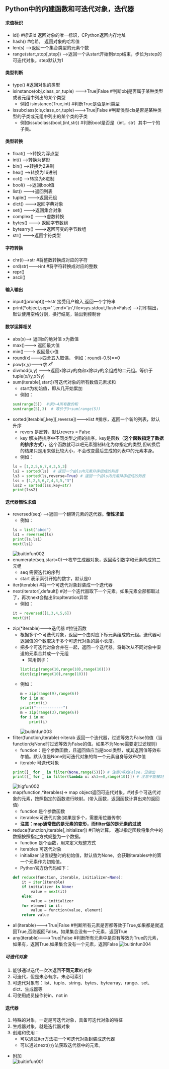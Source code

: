 ## Python中的内建函数和可迭代对象，迭代器
#### 求值标识
* id() #标识id 返回对象的唯一标识，CPython返回内存地址
* hash() #哈希， 返回对象的哈希值
* len(s) -->返回一个集合类型的元素个数
* range(start,stop[,step]) -->返回一个从start开始到stop结束，步长为step的可迭代对象。step默认为1
#### 类型判断
* type() #返回对象的类型
* isinstance(obj,class_or_tuple) --->True|False #判断obj是否属于某种类型或者元组中列出的某个类型
    * 例如 isinstance(True,int) #判断True是否是int类型
* issubclass(cls,class_or_tuple)--->True|False #判断类型cls是否是某种类型的子类或元组中列出的某个类的子类
    * 例如issubclass(bool,(int,str)) #判断bool是否是（int，str）其中一个的子类。
#### 类型转换 
* float()   -->转换为浮点型
* int()     -->转换为整形
* bin()     -->转换为2进制
* hex()     -->转换为16进制
* oct()     -->转换为8进制
* bool()    -->返回bool值
* list()    --->返回列表
* tuple()   --->返回元组
* dict()    --->返回字典对象
* set()     --->返回集合对象
* complex() --->虚数转换
* bytes()   ---> 返回字节数组
* bytearry() --->返回可变的字节数组
* str()     --->返回字符类型
#### 字符转换
* chr(i)-->str #将整数转换成对应的字符
* ord(str)--->int #将字符转换成对应的整数
* repr()
* ascii()
#### 输入输出
* input([prompt])-->str 接受用户输入,返回一个字符串
* print(*object,sep=' ',end='\n',file=sys.stdout,flush=False) -->打印输出，默认使用空格分割，换行结尾，输出到控制台  
#### 数学运算相关
* abs(x)--> 返回x的绝对值 x为数值
* max()---> 返回最大值
* min()---> 返回最小值
* round(x)--->四舍五入取偶， 例如：round(-0.5)==0
* pow(x,y)--->求 $x^y$
* divmod(x,y) --->返回x除以y的商和x除以y的余组成的二元组。等价于tuple(x//y,x%y)
* sum(iterable[,start])可迭代对象的所有数值元素求和
    * start为初始值，即从几开始累加
    * 例如：
    ````python
    sum(range(5))  #求0~4所有数的和
    sum(range(5),3)  # 等价于3+sum(range(5))
    ```` 
* sorted(iterable[,key][,reverse])--->list  #排序，返回一个新的列表，默认升序
    * revers 是反转，默认revers = False
    * key  解决待排序中不同类型之间的排序。key是函数（**这个函数指定了数据的排序方式**），这个函数就可以吧元素强制转化为你指定的类型,但转换后的结果只是用来做比较大小，不会改变最后生成的列表中的元素本身。
    * 例如：
    ````python
    ls = [1,2,5,6,7,4,3,5,3]
    ls2 = sorted(ls)  # 返回一个由ls内元素升序组成的列表
    ls3 = sorted(ls,reverse=True) # 返回一个由ls内元素降序组成的列表
    lss = [1,2,5,6,7,4,3,5,"3"]
    lss2 = sorted(lss,key=str)
    print(lss2)
    ````
#### 迭代器惰性求值
* reversed(seq) -->返回一个翻转元素的迭代器。**惰性求值**
    * 例如：
    ````python
    ls = list("abcd")
    ls1 = reversed(ls)
    print(ls,ls1)
    next(ls1)
    ````  
    ![buitinfun002](https://raw.githubusercontent.com/1263351411/xdd.github.io/master/img/buitinfun002.jpg)  
* enumerate(seq,start=0)-->枚举生成器对象，返回索引数字和元素构成的二元组
    * seq 需要迭代的序列
    * start 表示索引开始的数字，默认是0 
* iter(iterable) #将一个可迭代对象封装成一个迭代器
* next(iterator[,default])  #对一个迭代器取下一个元素。如果元素全部都取过了，再次next会抛出StopIteration异常
    * 例如：
    ````python
    it = reversed([1,3,4,5,6])
    next(it)
    ````  
* zip(*iterable)--->迭代器  #拉链函数 
    * 根据多个个可迭代对象，返回一个由对应下标元素组成的元组。迭代器可返回值的个数取决于多个可迭代对象的最小长度。
    * 把多个可迭代对象合并在一起，返回一个迭代器。将每次从不同对象中渠道的元素合并成一个元组
        * 常用例子：
        ````python
        list(zip(range(10,range(10),range(10))))
        dict(zip(range(10),range(10)))  
        ````  
    * 例如：
        ````python
        m = zip(range(9),range(6))
        for i in m:
            print(i)
        print("------------")
        m = zip(range(3),range(6))
        for i in m:
            print(i)
        ````  
        ![buitinfun003](https://raw.githubusercontent.com/1263351411/xdd.github.io/master/img/buitinfun003.jpg)  
* filter(function,iterable)->iterab 返回一个迭代器，过滤等效为False的值（当function为None时过滤等效为False的值。如果不为None需要定过滤规则）
    * function：是个参数函数，且返回值应当是bool类型，或其返回值等效布尔值。默认值是None则可迭代对象的每一个元素自身等效布尔值
    * iterable 可迭代对象
    ````python
    print([_ for _ in filter(None,range(5))]) # 注意0等效False，没输出
    print([_ for _ in filter(lambda x: x%3==0,range(10))]) # 注意不能被3整除的数等效Fasle,没输出
    ````  
    ![higfun002](https://raw.githubusercontent.com/1263351411/xdd.github.io/master/img/higfun002.jpg)  
* map(function,*iterables)-> map object返回可迭代对象。#对多个可迭代对象的元素，按照指定的函数进行映射。(带入函数，返回函数计算出来的返回值)
    * function:是个参数函数
    * iterables:可迭代对象(如果是多个，需要用位置传参)  
    * **注意：map通常做的是元素的变形，而filter做的是元素的过滤**
* reduce(function,iterable[,initializer])  #归纳计算。 通过指定函数将集合中的数据按照指定方式规整为一个数据。
    * function 是个函数，用来定义规整方式
    * iterables 可迭代对象
    * initializer 设置规整时的初始值，默认值为None，会获取iterables中的第一个元素作为初始值。
    * Python官方伪代码如下：
    ````python
    def reduce(function, iterable, initializer=None):
        it = iter(iterable)
        if initializer is None:
            value = next(it)
        else:
            value = initializer
        for element in it:
            value = function(value, element)
        return value
    ````
* all(iterable)--->True|False #判断所有元素是否都等效于True,如果都是就返回True,否则返回False。如果集合没有一个元素，返回True
* any(iterable)--->True|False #判断所有元素中是否有等效为True的元素，如果有，返回True.如果集合没有一个元素，返回False
![buitinfun004](https://raw.githubusercontent.com/1263351411/xdd.github.io/master/img/buitinfun004.jpg)
##### 可迭代对象
1. 能够通过迭代一次次返回**不同元素**的对象
2. 可迭代，但是未必有序，未必可索引
3. 可迭代对象有：list、tuple、string、bytes、bytearray、range、set、dict、生成器等
4. 可使用成员操作符in、not in
#### 迭代器
1. 特殊的对象，一定是可迭代对象，具备可迭代对象的特征
2. 生成器对象，就是迭代器对象
3. 创建和使用：
    * 可以通过iter方法把一个可迭代对象封装成迭代器
    * 可以通过next()方法获取迭代器中的元素。

* 附加  
![buitinfun001](https://raw.githubusercontent.com/1263351411/xdd.github.io/master/img/buitinfun001.jpg)